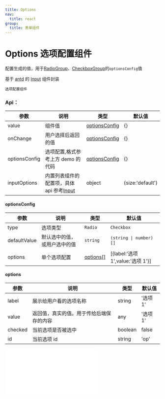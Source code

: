```yaml
---
title: Options
nav:
  title: react
group:
  title: 表单组件
---
```


# Options 选项配置组件

配置生成的值，用于[RadioGroup](/components/radio-group)、[CheckboxGroup](/components/checkbox-group)的`optionsConfig`值

基于 <a href="https://ant-design.antgroup.com/index-cn" target="_blank">antd</a> 的 <a href="https://ant-design.antgroup.com/components/input-cn" target="_blank">Input</a> 组件封装

<code src='./Options.tsx'>选项配置组件</code>

### Api：

| 参数          | 说明                                                                                                                       | 类型                                               | 默认值           |
| ------------- | -------------------------------------------------------------------------------------------------------------------------- | -------------------------------------------------- | ---------------- |
| value         | 组件值                                                                                                                     | [optionsConfig](/components/options#optionsconfig) | {}               |
| onChange      | 用户选择后返回的值                                                                                                         | [optionsConfig](/components/options#optionsconfig) | {}               |
| optionsConfig | 选项配置,格式参考上方 demo 的代码                                                                                          | [optionsConfig](/components/options#optionsconfig) | {}               |
| inputOptions  | 内置列表组件的配置项，具体 api 参考<a href="https://ant-design.antgroup.com/components/input-cn" target="_blank">Input</a> | object                                             | {size:'default'} |

#### optionsConfig

| 参数         | 说明                         | 类型                                     | 默认值                            |
| ------------ | ---------------------------- | ---------------------------------------- | --------------------------------- |
| type         | 选项类型                     | `Radio`                                  | `Checkbox`                        |
| defaultValue | 默认选中的值，或用户选中的值 | `string`                                 | `(string \| number)[]`            |
| options      | 单个选项配置                 | [options[]](/components/options#options) | [{label:'选项 1',value:'选项 1'}] |

#### options

| 参数    | 说明                                     | 类型    | 默认值   |
| ------- | ---------------------------------------- | ------- | -------- |
| label   | 展示给用户看的选项名称                   | string  | '选项 1' |
| value   | 返回值，真实的值。用于传给后端保存的内容 | any     | '选项 1' |
| checked | 当前选项是否被选中                       | boolean | false    |
| id      | 当前选项 id                              | string  | 'op'     |

<embed src="../index.md#L16-L20"></embed>
